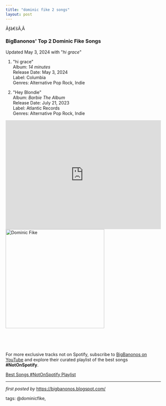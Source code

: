 ```yaml
---
title: "dominic fike 2 songs"
layout: post
---
```

<p>Ãƒâ€šÃ‚Â </p>
<h3><strong>BigBanonos' Top 2 Dominic Fike Songs</strong></h3>
<p>Updated May 3, 2024 with "<i>hi grace</i>"</p> <ol> <li><p>"hi grace"<br />Album: <em>14 minutes</em><br />Release Date: May 3, 2024<br />Label: Columbia<br />Genres: Alternative Pop Rock, Indie</p></li> <li><p>"Hey Blondie"<br />Album: <em>Barbie The Album</em><br />Release Date: July 21, 2023<br />Label: Atlantic Records<br />Genres: Alternative Pop Rock, Indie</p></li>
</ol> <iframe allow="autoplay; clipboard-write; encrypted-media; fullscreen; picture-in-picture" allowfullscreen="" frameborder="0" height="352" loading="lazy" src="https://open.spotify.com/embed/playlist/5DRo72mhY010JaCaf3HNW0?utm_source=generator" width="100%"></iframe> <div class="separator"> <a href="https://upload.wikimedia.org/wikipedia/commons/1/19/2021_Shaky_Knees_Dominic_Fike_%283%29_%28cropped%29.jpg" > <img alt="Dominic Fike" border="0" data-original-height="1080" data-original-width="1080" src="https://upload.wikimedia.org/wikipedia/commons/1/19/2021_Shaky_Knees_Dominic_Fike_%283%29_%28cropped%29.jpg" width="320" /> </a>
</div> <!--Tags-->
<p><br /></p> <!--Search Description-->
<p><br /></p>


<!--Subscribe and Playlist Links-->
<div>
    <p>For more exclusive tracks not on Spotify, subscribe to <a href="https://www.youtube.com/@BigBanonos" target="_blank">BigBanonos on YouTube</a> and explore their curated playlist of the best songs <strong>#NotOnSpotify</strong>.</p>
    <p><a href="https://www.youtube.com/playlist?list=PLtuNtuTatqI0kFahUCbtbfenC_ET5O_tr" target="_blank">Best Songs #NotOnSpotify Playlist<br /></a></p></div>

<hr />

<p><em>first posted by</em> <a href="https://bigbanonos.blogspot.com/" rel="noopener" target="_new">https://bigbanonos.blogspot.com/</a></p>

<p>tags: @dominicfike,</p>
